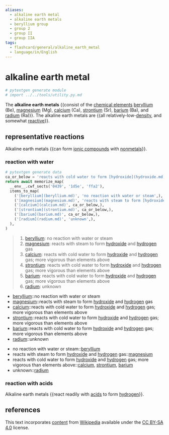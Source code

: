 ```yaml
---
aliases:
  - alkaline earth metal
  - alkaline earth metals
  - beryllium group
  - group 2
  - group II
  - group IIA
tags:
  - flashcard/general/alkaline_earth_metal
  - language/in/English
---
```


# alkaline earth metal

```Python
# pytextgen generate module
# import ../../tools/utility.py.md
```

The __alkaline earth metals__ {{consist of the [chemical elements](chemical%20element.md) [beryllium](beryllium.md) (Be), [magnesium](magnesium.md) (Mg), [calcium](calcium.md) (Ca), [strontium](strontium.md) (Sr), [barium](barium.md) (Ba), and [radium](radium.md) (Ra)}}. The alkaline earth metals are {{all relatively-low-[density](density.md), and somewhat [reactive](reactivity%20(chemistry).md)}}. <!--SR:!2025-01-24,296,190!2024-07-28,277,230-->

## representative reactions

Alkaline earth metals {{can form [ionic compounds](ionic%20compound.md) with [nonmetals](nonmetal.md)}}. <!--SR:!2025-02-17,514,310-->

### reaction with water

```Python
# pytextgen generate data
ca_or_below = 'reacts with cold water to form [hydroxide](hydroxide.md) and [hydrogen](hydrogen.md) gas; more vigorous than elements above'
return await memorize_map(
  __env__.cwf_sects('0439', '1d5e', 'ffa2'),
  items_to_map(
    ('[beryllium](beryllium.md)', 'no reaction with water or steam',),
    ('[magnesium](magnesium.md)', 'reacts with steam to form [hydroxide](hydroxide.md) and [hydrogen](hydrogen.md) gas',),
    ('[calcium](calcium.md)', ca_or_below,),
    ('[strontium](strontium.md)', ca_or_below,),
    ('[barium](barium.md)', ca_or_below,),
    ('[radium](radium.md)', 'unknown',),
  ),
)
```

<!--pytextgen generate section="0439"--><!-- The following content is generated at 2023-03-20T22:20:19.330004+08:00. Any edits will be overridden! -->

> 1. [beryllium](beryllium.md): no reaction with water or steam
> 2. [magnesium](magnesium.md): reacts with steam to form [hydroxide](hydroxide.md) and [hydrogen](hydrogen.md) gas
> 3. [calcium](calcium.md): reacts with cold water to form [hydroxide](hydroxide.md) and [hydrogen](hydrogen.md) gas; more vigorous than elements above
> 4. [strontium](strontium.md): reacts with cold water to form [hydroxide](hydroxide.md) and [hydrogen](hydrogen.md) gas; more vigorous than elements above
> 5. [barium](barium.md): reacts with cold water to form [hydroxide](hydroxide.md) and [hydrogen](hydrogen.md) gas; more vigorous than elements above
> 6. [radium](radium.md): unknown

<!--/pytextgen-->

<!--pytextgen generate section="1d5e"--><!-- The following content is generated at 2024-01-04T20:17:51.324357+08:00. Any edits will be overridden! -->

- [beryllium](beryllium.md)::no reaction with water or steam <!--SR:!2024-06-16,59,190-->
- [magnesium](magnesium.md)::reacts with steam to form [hydroxide](hydroxide.md) and [hydrogen](hydrogen.md) gas <!--SR:!2024-08-04,60,170-->
- [calcium](calcium.md)::reacts with cold water to form [hydroxide](hydroxide.md) and [hydrogen](hydrogen.md) gas; more vigorous than elements above <!--SR:!2026-05-19,731,270-->
- [strontium](strontium.md)::reacts with cold water to form [hydroxide](hydroxide.md) and [hydrogen](hydrogen.md) gas; more vigorous than elements above <!--SR:!2026-03-08,652,250-->
- [barium](barium.md)::reacts with cold water to form [hydroxide](hydroxide.md) and [hydrogen](hydrogen.md) gas; more vigorous than elements above <!--SR:!2024-08-21,128,190-->
- [radium](radium.md)::unknown <!--SR:!2028-08-19,1537,350-->

<!--/pytextgen-->

<!--pytextgen generate section="ffa2"--><!-- The following content is generated at 2024-01-04T20:17:51.367373+08:00. Any edits will be overridden! -->

- no reaction with water or steam::[beryllium](beryllium.md) <!--SR:!2024-10-03,377,290-->
- reacts with steam to form [hydroxide](hydroxide.md) and [hydrogen](hydrogen.md) gas::[magnesium](magnesium.md) <!--SR:!2027-02-27,1017,290-->
- reacts with cold water to form [hydroxide](hydroxide.md) and [hydrogen](hydrogen.md) gas; more vigorous than elements above::[calcium](calcium.md), [strontium](strontium.md), [barium](barium.md) <!--SR:!2024-08-10,87,210-->
- unknown::[radium](radium.md) <!--SR:!2024-07-11,32,170-->

<!--/pytextgen-->

### reaction with acids

Alkaline earth metals {{react readily with [acids](acid.md) to form [hydrogen](hydrogen.md)}}. <!--SR:!2025-03-17,434,250-->

## references

This text incorporates [content](https://en.wikipedia.org/wiki/alkaline_earth_metal) from [Wikipedia](Wikipedia.md) available under the [CC BY-SA 4.0](https://creativecommons.org/licenses/by-sa/4.0/) license.

